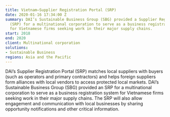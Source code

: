 ```yaml
---
title: Vietnam—Supplier Registration Portal (SRP)
date: 2020-01-16 17:34:00 Z
summary: DAI’s Sustainable Business Group (SBG) provided a Supplier Registration Portal
  (SRP) for a multinational corporation to serve as a business registration system
  for Vietnamese firms seeking work in their major supply chains.
start: 2018
end: 2020
client: Multinational corporation
solutions:
- Sustainable Business
regions: Asia and the Pacific
---
```


DAI’s Supplier Registration Portal (SRP) matches local suppliers with buyers (such as operators and primary contractors) and helps foreign suppliers form alliances with local vendors to access protected local markets. DAI’s Sustainable Business Group (SBG) provided an SRP for a multinational corporation to serve as a business registration system for Vietnamese firms seeking work in their major supply chains. The SRP will also allow engagement and communication with local businesses by sharing opportunity notifications and other critical information.